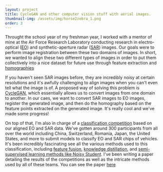 ```yaml
---
layout: project
title: CycleGAN and other computer vision stuff with aerial images. 
thumbnail-img: /assets/img/horse2zebra_1.png
order: 3
---
```


Throught the school year of my freshman year, I worked with a mentor of mine at the Air Force Research Laboratory conducting research in electro-optical ([EO](https://en.wikipedia.org/wiki/Electro-optical_sensor)) and synthetic-aperture radar ([SAR](https://en.wikipedia.org/wiki/Synthetic-aperture_radar)) images. Our goals were to perform image registration between these two domains of images. In short, we wanted to align these two different types of images in order to put them collectively into a nice dataset for future use through feature extraction and [homographies](https://en.wikipedia.org/wiki/Homography_(computer_vision))

If you haven't seen SAR images before, they are incredibly noisy at certain resolutions and it's awfully challenging to align images when you can't even tell what the image is of. A proposed way of solving this problem is [CycleGAN](https://junyanz.github.io/CycleGAN/), which essentially allows us to convert images from one domain to another. In our caes, we want to convert SAR images to EO images, register the generated image, and then do the homography based on the feature points extracted on the generated image. It's really cool and we've made some progress!

On top of that, I'm also in charge of a [classification competition](https://competitions.codalab.org/competitions/28123) based on our aligned EO and SAR data. We've gotten around 300 participants from all over the world including China, Switzerland, Romania, Japan, the United States, and more to submit models to classify EO and SAR chips of vehicles. It's been incredibly fascinating see all the various methods used to this classification, including [feature fusion](https://www.sciencedirect.com/science/article/pii/S003132030500083X), [knowledge distillation](https://arxiv.org/abs/1912.13179), and [semi-supervised learning methods like Noisy Student](https://arxiv.org/abs/1911.04252). I've been writing a paper detailing the results of the competitions as well as the intricate methods used by all of these teams. You can see the paper [here](_publications/ntire.md)